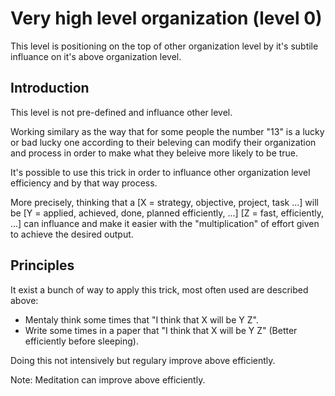 # Very high level organization (level 0)

This level is positioning on the top of other organization level by it's subtile influance on it's above organization level.

## Introduction
This level is not pre-defined and influance other level.

Working similary as the way that for some people the number "13" is a lucky or bad lucky one according to their beleving can modify their organization and process in order to make what they beleive more likely to be true.

It's possible to use this trick in order to influance other organization level efficiency and by that way process.

More precisely, thinking that a [X = strategy, objective, project, task ...] will be [Y = applied, achieved, done, planned efficiently, ...] [Z = fast, efficiently, ...] can influance and make it easier with the "multiplication" of effort given to achieve the desired output.

## Principles

It exist a bunch of way to apply this trick, most often used are described above:

* Mentaly think some times that "I think that X will be Y Z".
* Write some times in a paper that "I think that X will be Y Z" (Better efficiently before sleeping).

Doing this not intensively but regulary improve above efficiently.

Note: Meditation can improve above efficiently.
